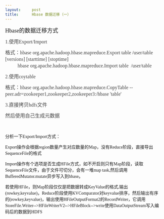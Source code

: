 ```yaml
---
layout:     post
title:      Hbase 数据迁移（一）
---
```

<div id="article_content" class="article_content clearfix csdn-tracking-statistics" data-pid="blog" data-mod="popu_307" data-dsm="post">
								            <link rel="stylesheet" href="https://csdnimg.cn/release/phoenix/template/css/ck_htmledit_views-f76675cdea.css">
						<div class="htmledit_views" id="content_views">
                
<p><span style="font-family:'Comic Sans MS';font-size:18px;">Hbase的数据迁移方式</span></p>
<p><span style="color:#444444;font-family:Tahoma, 'Microsoft Yahei', Simsun;font-size:16px;line-height:21px;"><span style="color:#444444;font-family:Tahoma, 'Microsoft Yahei', Simsun;line-height:21px;"><span style="color:#444444;font-family:Tahoma, 'Microsoft Yahei', Simsun;line-height:21px;"><span style="color:#444444;font-family:Tahoma, 'Microsoft Yahei', Simsun;line-height:21px;"><span style="color:#444444;font-family:Tahoma, 'Microsoft Yahei', Simsun;line-height:21px;"><span style="color:#444444;font-family:Tahoma, 'Microsoft Yahei', Simsun;line-height:21px;"><span style="color:#444444;font-family:Tahoma, 'Microsoft Yahei', Simsun;line-height:21px;"><span style="color:#444444;font-family:Tahoma, 'Microsoft Yahei', Simsun;line-height:21px;"><span style="color:#444444;font-family:Tahoma, 'Microsoft Yahei', Simsun;line-height:21px;"><span style="color:#444444;font-family:Tahoma, 'Microsoft Yahei', Simsun;line-height:21px;"><span style="color:#444444;font-family:Tahoma, 'Microsoft Yahei', Simsun;line-height:21px;"><span style="color:#444444;font-family:Tahoma, 'Microsoft Yahei', Simsun;line-height:21px;"><span style="color:#444444;font-family:Tahoma, 'Microsoft Yahei', Simsun;line-height:21px;"><span style="color:#444444;font-family:Tahoma, 'Microsoft Yahei', Simsun;line-height:21px;"><span style="color:#444444;font-family:Tahoma, 'Microsoft Yahei', Simsun;line-height:21px;"><span style="color:#444444;font-family:Tahoma, 'Microsoft Yahei', Simsun;line-height:21px;"><span style="color:#444444;font-family:Tahoma, 'Microsoft Yahei', Simsun;line-height:21px;"><span style="color:#444444;font-family:Tahoma, 'Microsoft Yahei', Simsun;line-height:21px;"><span style="color:#444444;font-family:Tahoma, 'Microsoft Yahei', Simsun;line-height:21px;"><span style="color:#444444;font-family:Tahoma, 'Microsoft Yahei', Simsun;line-height:21px;"><span style="font-family:Tahoma, 'Microsoft Yahei', Simsun;color:#444444;line-height:21px;"><span style="font-family:Tahoma, 'Microsoft Yahei', Simsun;color:#444444;line-height:21px;"><span style="font-family:Tahoma, 'Microsoft Yahei', Simsun;color:#444444;line-height:21px;"><span style="font-family:Tahoma, 'Microsoft Yahei', Simsun;"><span style="font-family:Tahoma, 'Microsoft Yahei', Simsun;">1</span>.使用Exp<span style="font-family:Tahoma, 'Microsoft Yahei', Simsun;">ort/Import</span></span></span></span></span></span></span></span></span></span></span></span></span></span></span></span></span></span></span></span></span></span></span></span></span></p>
<p><span style="color:#444444;font-family:Tahoma, 'Microsoft Yahei', Simsun;font-size:16px;line-height:21px;"><span style="color:#444444;font-family:Tahoma, 'Microsoft Yahei', Simsun;line-height:21px;"><span style="color:#444444;font-family:Tahoma, 'Microsoft Yahei', Simsun;line-height:21px;"><span style="color:#444444;font-family:Tahoma, 'Microsoft Yahei', Simsun;line-height:21px;"><span style="color:#444444;font-family:Tahoma, 'Microsoft Yahei', Simsun;line-height:21px;"><span style="color:#444444;font-family:Tahoma, 'Microsoft Yahei', Simsun;line-height:21px;"><span style="color:#444444;font-family:Tahoma, 'Microsoft Yahei', Simsun;line-height:21px;"><span style="color:#444444;font-family:Tahoma, 'Microsoft Yahei', Simsun;line-height:21px;"><span style="color:#444444;font-family:Tahoma, 'Microsoft Yahei', Simsun;line-height:21px;"><span style="color:#444444;font-family:Tahoma, 'Microsoft Yahei', Simsun;line-height:21px;"><span style="color:#444444;font-family:Tahoma, 'Microsoft Yahei', Simsun;line-height:21px;"><span style="color:#444444;font-family:Tahoma, 'Microsoft Yahei', Simsun;line-height:21px;"><span style="color:#444444;font-family:Tahoma, 'Microsoft Yahei', Simsun;line-height:21px;"><span style="color:#444444;font-family:Tahoma, 'Microsoft Yahei', Simsun;line-height:21px;"><span style="color:#444444;font-family:Tahoma, 'Microsoft Yahei', Simsun;line-height:21px;"><span style="color:#444444;font-family:Tahoma, 'Microsoft Yahei', Simsun;line-height:21px;"><span style="color:#444444;font-family:Tahoma, 'Microsoft Yahei', Simsun;line-height:21px;"><span style="color:#444444;font-family:Tahoma, 'Microsoft Yahei', Simsun;line-height:21px;"><span style="color:#444444;font-family:Tahoma, 'Microsoft Yahei', Simsun;line-height:21px;"><span style="color:#444444;font-family:Tahoma, 'Microsoft Yahei', Simsun;line-height:21px;"><span style="font-family:Tahoma, 'Microsoft Yahei', Simsun;color:#444444;line-height:21px;"><span style="font-family:Tahoma, 'Microsoft Yahei', Simsun;color:#444444;line-height:21px;"><span style="font-family:Tahoma, 'Microsoft Yahei', Simsun;color:#444444;line-height:21px;"><span style="font-family:Tahoma, 'Microsoft Yahei', Simsun;"><span style="font-family:Tahoma, 'Microsoft Yahei', Simsun;">格式：<span style="color:#444444;font-family:Tahoma, 'Microsoft Yahei', Simsun;font-size:16px;line-height:21px;"><span style="color:#444444;font-family:Tahoma, 'Microsoft Yahei', Simsun;line-height:21px;"><span style="color:#444444;font-family:Tahoma, 'Microsoft Yahei', Simsun;line-height:21px;"><span style="color:#444444;font-family:Tahoma, 'Microsoft Yahei', Simsun;line-height:21px;"><span style="color:#444444;font-family:Tahoma, 'Microsoft Yahei', Simsun;line-height:21px;"><span style="color:#444444;font-family:Tahoma, 'Microsoft Yahei', Simsun;line-height:21px;"><span style="color:#444444;font-family:Tahoma, 'Microsoft Yahei', Simsun;line-height:21px;"><span style="color:#444444;font-family:Tahoma, 'Microsoft Yahei', Simsun;line-height:21px;"><span style="color:#444444;font-family:Tahoma, 'Microsoft Yahei', Simsun;line-height:21px;"><span style="color:#444444;font-family:Tahoma, 'Microsoft Yahei', Simsun;line-height:21px;"><span style="color:#444444;font-family:Tahoma, 'Microsoft Yahei', Simsun;line-height:21px;"><span style="color:#444444;font-family:Tahoma, 'Microsoft Yahei', Simsun;line-height:21px;"><span style="color:#444444;font-family:Tahoma, 'Microsoft Yahei', Simsun;line-height:21px;"><span style="color:#444444;font-family:Tahoma, 'Microsoft Yahei', Simsun;line-height:21px;"><span style="color:#444444;font-family:Tahoma, 'Microsoft Yahei', Simsun;line-height:21px;"><span style="color:#444444;font-family:Tahoma, 'Microsoft Yahei', Simsun;line-height:21px;"><span style="color:#444444;font-family:Tahoma, 'Microsoft Yahei', Simsun;line-height:21px;"><span style="color:#444444;font-family:Tahoma, 'Microsoft Yahei', Simsun;line-height:21px;"><span style="color:#444444;font-family:Tahoma, 'Microsoft Yahei', Simsun;line-height:21px;"><span style="color:#444444;font-family:Tahoma, 'Microsoft Yahei', Simsun;line-height:21px;"><span style="color:#444444;font-family:Tahoma, 'Microsoft Yahei', Simsun;line-height:21px;"><span style="color:#444444;font-family:Tahoma, 'Microsoft Yahei', Simsun;line-height:21px;"><span style="color:#444444;font-family:Tahoma, 'Microsoft Yahei', Simsun;line-height:21px;"><span style="color:#444444;font-family:Tahoma, 'Microsoft Yahei', Simsun;line-height:21px;"><span style="font-family:Tahoma, 'Microsoft Yahei', Simsun;color:#444444;line-height:21px;"><span style="font-family:Tahoma, 'Microsoft Yahei', Simsun;color:#444444;line-height:21px;">hbase
 org.apache.hadoop.hbase.mapreduce.Export table /user/table [versions] [starttime] [stoptime]<br style="color:#444444;font-family:Tahoma, 'Microsoft Yahei', Simsun;font-size:14px;line-height:21px;"><span style="font-family:Tahoma, 'Microsoft Yahei', Simsun;color:#444444;line-height:21px;">          hbase org.apache.hadoop.hbase.mapreduce.Import table  /user/table</span></span></span></span></span></span></span></span></span></span></span></span></span></span></span></span></span></span></span></span></span></span></span></span></span></span></span><br></span></span></span></span></span></span></span></span></span></span></span></span></span></span></span></span></span></span></span></span></span></span></span></span></span></p>
<p><span style="color:#444444;font-family:Tahoma, 'Microsoft Yahei', Simsun;font-size:16px;line-height:21px;"><span style="color:#444444;font-family:Tahoma, 'Microsoft Yahei', Simsun;line-height:21px;"><span style="color:#444444;font-family:Tahoma, 'Microsoft Yahei', Simsun;line-height:21px;"><span style="color:#444444;font-family:Tahoma, 'Microsoft Yahei', Simsun;line-height:21px;"><span style="color:#444444;font-family:Tahoma, 'Microsoft Yahei', Simsun;line-height:21px;"><span style="color:#444444;font-family:Tahoma, 'Microsoft Yahei', Simsun;line-height:21px;"><span style="color:#444444;font-family:Tahoma, 'Microsoft Yahei', Simsun;line-height:21px;"><span style="color:#444444;font-family:Tahoma, 'Microsoft Yahei', Simsun;line-height:21px;"><span style="color:#444444;font-family:Tahoma, 'Microsoft Yahei', Simsun;line-height:21px;"><span style="color:#444444;font-family:Tahoma, 'Microsoft Yahei', Simsun;line-height:21px;"><span style="color:#444444;font-family:Tahoma, 'Microsoft Yahei', Simsun;line-height:21px;"><span style="color:#444444;font-family:Tahoma, 'Microsoft Yahei', Simsun;line-height:21px;"><span style="color:#444444;font-family:Tahoma, 'Microsoft Yahei', Simsun;line-height:21px;"><span style="color:#444444;font-family:Tahoma, 'Microsoft Yahei', Simsun;line-height:21px;"><span style="color:#444444;font-family:Tahoma, 'Microsoft Yahei', Simsun;line-height:21px;"><span style="color:#444444;font-family:Tahoma, 'Microsoft Yahei', Simsun;line-height:21px;"><span style="color:#444444;font-family:Tahoma, 'Microsoft Yahei', Simsun;line-height:21px;"><span style="color:#444444;font-family:Tahoma, 'Microsoft Yahei', Simsun;line-height:21px;"><span style="color:#444444;font-family:Tahoma, 'Microsoft Yahei', Simsun;line-height:21px;"><span style="color:#444444;font-family:Tahoma, 'Microsoft Yahei', Simsun;line-height:21px;"><span style="font-family:Tahoma, 'Microsoft Yahei', Simsun;color:#444444;line-height:21px;"><span style="font-family:Tahoma, 'Microsoft Yahei', Simsun;color:#444444;line-height:21px;"><span style="font-family:Tahoma, 'Microsoft Yahei', Simsun;color:#444444;line-height:21px;"><span style="font-family:Tahoma, 'Microsoft Yahei', Simsun;"><span style="font-family:Tahoma, 'Microsoft Yahei', Simsun;"><span style="font-family:Tahoma, 'Microsoft Yahei', Simsun;">2</span>.使用coytable</span></span></span></span></span></span></span></span></span></span></span></span></span></span></span></span></span></span></span></span></span></span></span></span></span></p>
<p><span style="color:#444444;font-family:Tahoma, 'Microsoft Yahei', Simsun;font-size:16px;line-height:21px;"><span style="color:#444444;font-family:Tahoma, 'Microsoft Yahei', Simsun;line-height:21px;"><span style="color:#444444;font-family:Tahoma, 'Microsoft Yahei', Simsun;line-height:21px;"><span style="color:#444444;font-family:Tahoma, 'Microsoft Yahei', Simsun;line-height:21px;"><span style="color:#444444;font-family:Tahoma, 'Microsoft Yahei', Simsun;line-height:21px;"><span style="color:#444444;font-family:Tahoma, 'Microsoft Yahei', Simsun;line-height:21px;"><span style="color:#444444;font-family:Tahoma, 'Microsoft Yahei', Simsun;line-height:21px;"><span style="color:#444444;font-family:Tahoma, 'Microsoft Yahei', Simsun;line-height:21px;"><span style="color:#444444;font-family:Tahoma, 'Microsoft Yahei', Simsun;line-height:21px;"><span style="color:#444444;font-family:Tahoma, 'Microsoft Yahei', Simsun;line-height:21px;"><span style="color:#444444;font-family:Tahoma, 'Microsoft Yahei', Simsun;line-height:21px;"><span style="color:#444444;font-family:Tahoma, 'Microsoft Yahei', Simsun;line-height:21px;"><span style="color:#444444;font-family:Tahoma, 'Microsoft Yahei', Simsun;line-height:21px;"><span style="color:#444444;font-family:Tahoma, 'Microsoft Yahei', Simsun;line-height:21px;"><span style="color:#444444;font-family:Tahoma, 'Microsoft Yahei', Simsun;line-height:21px;"><span style="color:#444444;font-family:Tahoma, 'Microsoft Yahei', Simsun;line-height:21px;"><span style="color:#444444;font-family:Tahoma, 'Microsoft Yahei', Simsun;line-height:21px;"><span style="color:#444444;font-family:Tahoma, 'Microsoft Yahei', Simsun;line-height:21px;"><span style="color:#444444;font-family:Tahoma, 'Microsoft Yahei', Simsun;line-height:21px;"><span style="color:#444444;font-family:Tahoma, 'Microsoft Yahei', Simsun;line-height:21px;"><span style="font-family:Tahoma, 'Microsoft Yahei', Simsun;color:#444444;line-height:21px;"><span style="font-family:Tahoma, 'Microsoft Yahei', Simsun;color:#444444;line-height:21px;"><span style="font-family:Tahoma, 'Microsoft Yahei', Simsun;color:#444444;line-height:21px;"><span style="font-family:Tahoma, 'Microsoft Yahei', Simsun;"><span style="font-family:Tahoma, 'Microsoft Yahei', Simsun;"><span style="color:#444444;font-family:Tahoma, 'Microsoft Yahei', Simsun;font-size:16px;line-height:21px;"><span style="color:#444444;font-family:Tahoma, 'Microsoft Yahei', Simsun;line-height:21px;"><span style="color:#444444;font-family:Tahoma, 'Microsoft Yahei', Simsun;line-height:21px;"><span style="color:#444444;font-family:Tahoma, 'Microsoft Yahei', Simsun;line-height:21px;"><span style="color:#444444;font-family:Tahoma, 'Microsoft Yahei', Simsun;line-height:21px;"><span style="color:#444444;font-family:Tahoma, 'Microsoft Yahei', Simsun;line-height:21px;"><span style="color:#444444;font-family:Tahoma, 'Microsoft Yahei', Simsun;line-height:21px;"><span style="color:#444444;font-family:Tahoma, 'Microsoft Yahei', Simsun;line-height:21px;"><span style="color:#444444;font-family:Tahoma, 'Microsoft Yahei', Simsun;line-height:21px;"><span style="color:#444444;font-family:Tahoma, 'Microsoft Yahei', Simsun;line-height:21px;"><span style="color:#444444;font-family:Tahoma, 'Microsoft Yahei', Simsun;line-height:21px;"><span style="color:#444444;font-family:Tahoma, 'Microsoft Yahei', Simsun;line-height:21px;"><span style="color:#444444;font-family:Tahoma, 'Microsoft Yahei', Simsun;line-height:21px;"><span style="color:#444444;font-family:Tahoma, 'Microsoft Yahei', Simsun;line-height:21px;"><span style="color:#444444;font-family:Tahoma, 'Microsoft Yahei', Simsun;line-height:21px;"><span style="color:#444444;font-family:Tahoma, 'Microsoft Yahei', Simsun;line-height:21px;"><span style="color:#444444;font-family:Tahoma, 'Microsoft Yahei', Simsun;line-height:21px;"><span style="color:#444444;font-family:Tahoma, 'Microsoft Yahei', Simsun;line-height:21px;"><span style="color:#444444;font-family:Tahoma, 'Microsoft Yahei', Simsun;line-height:21px;"><span style="color:#444444;font-family:Tahoma, 'Microsoft Yahei', Simsun;line-height:21px;"><span style="font-family:Tahoma, 'Microsoft Yahei', Simsun;color:#444444;line-height:21px;"><span style="font-family:Tahoma, 'Microsoft Yahei', Simsun;color:#444444;line-height:21px;"><span style="font-family:Tahoma, 'Microsoft Yahei', Simsun;color:#444444;line-height:21px;">格式：hbase
 org.apache.hadoop.hbase.mapreduce.CopyTable --peer.adr=zookeeper1,zookeeper2,zookeeper3:/hbase 'table'</span></span></span></span></span></span></span></span></span></span></span></span></span></span></span></span></span></span></span></span></span></span></span><br></span></span></span></span></span></span></span></span></span></span></span></span></span></span></span></span></span></span></span></span></span></span></span></span></span></p>
<p><span style="color:#444444;font-family:Tahoma, 'Microsoft Yahei', Simsun;font-size:16px;line-height:21px;"><span style="color:#444444;font-family:Tahoma, 'Microsoft Yahei', Simsun;line-height:21px;"><span style="color:#444444;font-family:Tahoma, 'Microsoft Yahei', Simsun;line-height:21px;"><span style="color:#444444;font-family:Tahoma, 'Microsoft Yahei', Simsun;line-height:21px;"><span style="color:#444444;font-family:Tahoma, 'Microsoft Yahei', Simsun;line-height:21px;"><span style="color:#444444;font-family:Tahoma, 'Microsoft Yahei', Simsun;line-height:21px;"><span style="color:#444444;font-family:Tahoma, 'Microsoft Yahei', Simsun;line-height:21px;"><span style="color:#444444;font-family:Tahoma, 'Microsoft Yahei', Simsun;line-height:21px;"><span style="color:#444444;font-family:Tahoma, 'Microsoft Yahei', Simsun;line-height:21px;"><span style="color:#444444;font-family:Tahoma, 'Microsoft Yahei', Simsun;line-height:21px;"><span style="color:#444444;font-family:Tahoma, 'Microsoft Yahei', Simsun;line-height:21px;"><span style="color:#444444;font-family:Tahoma, 'Microsoft Yahei', Simsun;line-height:21px;"><span style="color:#444444;font-family:Tahoma, 'Microsoft Yahei', Simsun;line-height:21px;"><span style="color:#444444;font-family:Tahoma, 'Microsoft Yahei', Simsun;line-height:21px;"><span style="color:#444444;font-family:Tahoma, 'Microsoft Yahei', Simsun;line-height:21px;"><span style="color:#444444;font-family:Tahoma, 'Microsoft Yahei', Simsun;line-height:21px;"><span style="color:#444444;font-family:Tahoma, 'Microsoft Yahei', Simsun;line-height:21px;"><span style="color:#444444;font-family:Tahoma, 'Microsoft Yahei', Simsun;line-height:21px;"><span style="color:#444444;font-family:Tahoma, 'Microsoft Yahei', Simsun;line-height:21px;"><span style="color:#444444;font-family:Tahoma, 'Microsoft Yahei', Simsun;line-height:21px;"><span style="font-family:Tahoma, 'Microsoft Yahei', Simsun;color:#444444;line-height:21px;"><span style="font-family:Tahoma, 'Microsoft Yahei', Simsun;color:#444444;line-height:21px;"><span style="font-family:Tahoma, 'Microsoft Yahei', Simsun;color:#444444;line-height:21px;"><span style="font-family:Tahoma, 'Microsoft Yahei', Simsun;"><span style="font-family:Tahoma, 'Microsoft Yahei', Simsun;"><span style="font-family:Tahoma, 'Microsoft Yahei', Simsun;">3.直接拷贝hdfs文件</span></span></span></span></span></span></span></span></span></span></span></span></span></span></span></span></span></span></span></span></span></span></span></span></span></span></p>
<p><span style="color:#444444;font-family:Tahoma, 'Microsoft Yahei', Simsun;font-size:16px;line-height:21px;"><span style="color:#444444;font-family:Tahoma, 'Microsoft Yahei', Simsun;line-height:21px;"><span style="color:#444444;font-family:Tahoma, 'Microsoft Yahei', Simsun;line-height:21px;"><span style="color:#444444;font-family:Tahoma, 'Microsoft Yahei', Simsun;line-height:21px;"><span style="color:#444444;font-family:Tahoma, 'Microsoft Yahei', Simsun;line-height:21px;"><span style="color:#444444;font-family:Tahoma, 'Microsoft Yahei', Simsun;line-height:21px;"><span style="color:#444444;font-family:Tahoma, 'Microsoft Yahei', Simsun;line-height:21px;"><span style="color:#444444;font-family:Tahoma, 'Microsoft Yahei', Simsun;line-height:21px;"><span style="color:#444444;font-family:Tahoma, 'Microsoft Yahei', Simsun;line-height:21px;"><span style="color:#444444;font-family:Tahoma, 'Microsoft Yahei', Simsun;line-height:21px;"><span style="color:#444444;font-family:Tahoma, 'Microsoft Yahei', Simsun;line-height:21px;"><span style="color:#444444;font-family:Tahoma, 'Microsoft Yahei', Simsun;line-height:21px;"><span style="color:#444444;font-family:Tahoma, 'Microsoft Yahei', Simsun;line-height:21px;"><span style="color:#444444;font-family:Tahoma, 'Microsoft Yahei', Simsun;line-height:21px;"><span style="color:#444444;font-family:Tahoma, 'Microsoft Yahei', Simsun;line-height:21px;"><span style="color:#444444;font-family:Tahoma, 'Microsoft Yahei', Simsun;line-height:21px;"><span style="color:#444444;font-family:Tahoma, 'Microsoft Yahei', Simsun;line-height:21px;"><span style="color:#444444;font-family:Tahoma, 'Microsoft Yahei', Simsun;line-height:21px;"><span style="color:#444444;font-family:Tahoma, 'Microsoft Yahei', Simsun;line-height:21px;"><span style="color:#444444;font-family:Tahoma, 'Microsoft Yahei', Simsun;line-height:21px;"><span style="font-family:Tahoma, 'Microsoft Yahei', Simsun;color:#444444;line-height:21px;"><span style="font-family:Tahoma, 'Microsoft Yahei', Simsun;color:#444444;line-height:21px;"><span style="font-family:Tahoma, 'Microsoft Yahei', Simsun;color:#444444;line-height:21px;"><span style="font-family:Tahoma, 'Microsoft Yahei', Simsun;"><span style="font-family:Tahoma, 'Microsoft Yahei', Simsun;"><span style="font-family:Tahoma, 'Microsoft Yahei', Simsun;"><span style="font-family:Tahoma, 'Microsoft Yahei', Simsun;">然后使用<span style="font-family:Tahoma, 'Microsoft Yahei', Simsun;">自己生成元数据</span></span><br></span></span></span></span></span></span></span></span></span></span></span></span></span></span></span></span></span></span></span></span></span></span></span></span></span></span></p>
<p><br></p>
<p><span style="font-family:'Comic Sans MS';font-size:14px;">分析一下Export/Import方式：</span></p>
<p><span style="font-family:'Comic Sans MS';font-size:14px;">Export操作会根据region数量产生对应数量的<span style="font-size:14px;">Map</span>，没有<span style="font-size:14px;">Reduce</span>阶段，直接导出SequenceFile的格式</span></p>
<p><span style="font-family:'Comic Sans MS';font-size:14px;">Import操作有个选项是否生成HFile方式，如不开启则只有<span style="font-size:14px;">Map</span>阶段，读取<span style="font-size:14px;">SequenceFile</span>文件，由于文件可切分，会有一堆map task,然后调用BufferedMutator.mutate异步写入到hbase。</span></p>
<p><span style="font-family:'Comic Sans MS';font-size:14px;">若使用HFile，则Map阶段仅仅是把数据转成KeyValue的格式,输出(rowkey,keyvalue)，Reduce阶段使用KVComparator对keyvalue排序，然后输出有序的(rowkey,keyvalue)，输出使用HFileOutputFormat2的RecordWriter，它调用StoreFile.Writer--&gt;HFileWriterV2--&gt;HFileBlock--&gt;write使用DataOutputStream写入编码后的数据到HDFS</span></p>
            </div>
                </div>